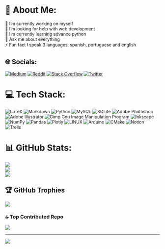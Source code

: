 # 💫 About Me:
🔭 I’m currently working on myself<br>🤝 I’m looking for help with web development<br>🌱 I’m currently learning advance python<br>💬 Ask me about everything<br>⚡ Fun fact I speak 3 languages: spanish, portuguese and english


## 🌐 Socials:
<!--[![Instagram](https://img.shields.io/badge/Instagram-%23E4405F.svg?logo=Instagram&logoColor=white)](https://instagram.com/09Cristian01)-->
[![Medium](https://img.shields.io/badge/Medium-12100E?logo=medium&logoColor=white)](https://medium.com/@09Cristian01) [![Reddit](https://img.shields.io/badge/Reddit-%23FF4500.svg?logo=Reddit&logoColor=white)](https://reddit.com/user/cris0901) [![Stack Overflow](https://img.shields.io/badge/-Stackoverflow-FE7A16?logo=stack-overflow&logoColor=white)](https://stackoverflow.com/users/12615052) [![Twitter](https://img.shields.io/badge/Twitter-%231DA1F2.svg?logo=Twitter&logoColor=white)](https://twitter.com/09Cristian01)

# 💻 Tech Stack:
![LaTeX](https://img.shields.io/badge/latex-%23008080.svg?style=for-the-badge&logo=latex&logoColor=white) ![Markdown](https://img.shields.io/badge/markdown-%23000000.svg?style=for-the-badge&logo=markdown&logoColor=white) ![Python](https://img.shields.io/badge/python-3670A0?style=for-the-badge&logo=python&logoColor=ffdd54) ![MySQL](https://img.shields.io/badge/mysql-%2300f.svg?style=for-the-badge&logo=mysql&logoColor=white) ![SQLite](https://img.shields.io/badge/sqlite-%2307405e.svg?style=for-the-badge&logo=sqlite&logoColor=white) ![Adobe Photoshop](https://img.shields.io/badge/adobephotoshop-%2331A8FF.svg?style=for-the-badge&logo=adobephotoshop&logoColor=white) ![Adobe Illustrator](https://img.shields.io/badge/adobeillustrator-%23FF9A00.svg?style=for-the-badge&logo=adobeillustrator&logoColor=white) ![Gimp Gnu Image Manipulation Program](https://img.shields.io/badge/Gimp-657D8B?style=for-the-badge&logo=gimp&logoColor=FFFFFF) ![Inkscape](https://img.shields.io/badge/Inkscape-e0e0e0?style=for-the-badge&logo=inkscape&logoColor=080A13) ![NumPy](https://img.shields.io/badge/numpy-%23013243.svg?style=for-the-badge&logo=numpy&logoColor=white) ![Pandas](https://img.shields.io/badge/pandas-%23150458.svg?style=for-the-badge&logo=pandas&logoColor=white) ![Plotly](https://img.shields.io/badge/Plotly-%233F4F75.svg?style=for-the-badge&logo=plotly&logoColor=white) ![LINUX](https://img.shields.io/badge/Linux-FCC624?style=for-the-badge&logo=linux&logoColor=black) ![Arduino](https://img.shields.io/badge/-Arduino-00979D?style=for-the-badge&logo=Arduino&logoColor=white) ![CMake](https://img.shields.io/badge/CMake-%23008FBA.svg?style=for-the-badge&logo=cmake&logoColor=white) ![Notion](https://img.shields.io/badge/Notion-%23000000.svg?style=for-the-badge&logo=notion&logoColor=white) ![Trello](https://img.shields.io/badge/Trello-%23026AA7.svg?style=for-the-badge&logo=Trello&logoColor=white)
# 📊 GitHub Stats:
![](https://github-readme-stats.vercel.app/api?username=09Cristian01&theme=nord&hide_border=false&include_all_commits=true&count_private=true)<br/>
![](https://github-readme-streak-stats.herokuapp.com/?user=09Cristian01&theme=nord&hide_border=false)<br/>
![](https://github-readme-stats.vercel.app/api/top-langs/?username=09Cristian01&theme=nord&hide_border=false&include_all_commits=true&count_private=true&layout=compact)

## 🏆 GitHub Trophies
![](https://github-profile-trophy.vercel.app/?username=09Cristian01&theme=nord&no-frame=false&no-bg=false&margin-w=4)

### 🔝 Top Contributed Repo
![](https://github-contributor-stats.vercel.app/api?username=09Cristian01&limit=5&theme=nord&combine_all_yearly_contributions=true)

---
[![](https://visitcount.itsvg.in/api?id=09Cristian01&icon=5&color=0)](https://visitcount.itsvg.in)

<!-- Proudly created with GPRM ( https://gprm.itsvg.in ) -->
